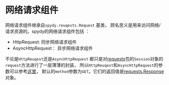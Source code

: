 # 网络请求组件

网络请求组件继承自`spydy.reuqests.Request` 基类， 顾名思义是用来访问网络/请求资源的。spydy的网络请求组件包括 ：

- HttpRequest:  同步网络请求组件
- AsyncHttpRequest： 异步网络请求组件

不论是`HttpReuqest`还是`AsyncHttpRequest` 都只是对[requests](https://requests.readthedocs.io/en/master/)包的`Session`对象的`request`方法进行了一层薄薄的封装， 所以`HttpReuqest`和`AsyncHttpRequest`的参数可以参考[这里](https://requests.readthedocs.io/en/master/api/)， 默认的`method`参数为`GET`。它们的返回值是[requests.Response](https://requests.readthedocs.io/en/master/api/#requests.Response)对象。

